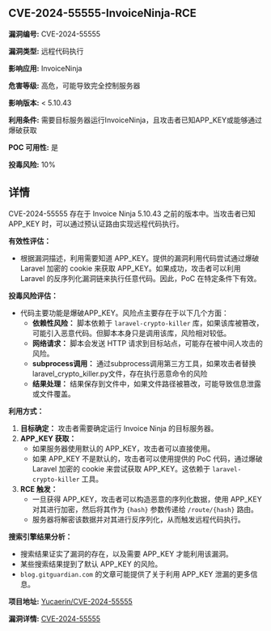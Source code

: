 ## CVE-2024-55555-InvoiceNinja-RCE

**漏洞编号:** CVE-2024-55555

**漏洞类型:** 远程代码执行

**影响应用:** InvoiceNinja

**危害等级:** 高危，可能导致完全控制服务器

**影响版本:** < 5.10.43

**利用条件:** 需要目标服务器运行InvoiceNinja，且攻击者已知APP_KEY或能够通过爆破获取

**POC 可用性:** 是

**投毒风险:** 10%

## 详情

CVE-2024-55555 存在于 Invoice Ninja 5.10.43 之前的版本中。当攻击者已知 APP_KEY 时，可以通过预认证路由实现远程代码执行。

**有效性评估：**

*   根据漏洞描述，利用需要知道 APP_KEY。提供的漏洞利用代码尝试通过爆破 Laravel 加密的 cookie 来获取 APP_KEY。如果成功，攻击者可以利用 Laravel 的反序列化漏洞链来执行任意代码。因此，PoC 在特定条件下有效。

**投毒风险评估：**

*   代码主要功能是爆破APP_KEY。风险点主要存在于以下几个方面：
    *   **依赖性风险：** 脚本依赖于 `laravel-crypto-killer` 库，如果该库被篡改，可能引入恶意代码。但脚本本身只是调用该库，风险相对较低。
    *   **网络请求：** 脚本会发送 HTTP 请求到目标站点，可能存在被中间人攻击的风险。
    *   **subprocess调用：** 通过subprocess调用第三方工具，如果攻击者替换laravel_crypto_killer.py文件，存在执行恶意命令的风险
    *   **结果处理：** 结果保存到文件中，如果文件路径被篡改，可能导致信息泄露或文件覆盖。

**利用方式：**

1.  **目标确定：** 攻击者需要确定运行 Invoice Ninja 的目标服务器。
2.  **APP_KEY 获取：**
    *   如果服务器使用默认的 APP_KEY，攻击者可以直接使用。
    *   如果 APP_KEY 不是默认的，攻击者可以使用提供的 PoC 代码，通过爆破 Laravel 加密的 cookie 来尝试获取 APP_KEY。这依赖于 `laravel-crypto-killer` 工具。
3.  **RCE 触发：**
    *   一旦获得 APP_KEY，攻击者可以构造恶意的序列化数据，使用 APP_KEY 对其进行加密，然后将其作为 `{hash}` 参数传递给 `/route/{hash}` 路由。
    *   服务器将解密该数据并对其进行反序列化，从而触发远程代码执行。

**搜索引擎结果分析：**

*   搜索结果证实了漏洞的存在，以及需要 APP_KEY 才能利用该漏洞。
*   某些搜索结果提到了默认 APP_KEY 的风险。
*   `blog.gitguardian.com` 的文章可能提供了关于利用 APP_KEY 泄漏的更多信息。

**项目地址:** [Yucaerin/CVE-2024-55555](https://github.com/Yucaerin/CVE-2024-55555)

**漏洞详情:** [CVE-2024-55555](https://nvd.nist.gov/vuln/detail/CVE-2024-55555)